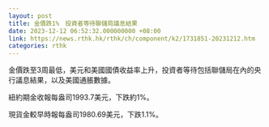 ```yaml
---
layout: post
title: 金價跌1%　投資者等待聯儲局議息結果
date: 2023-12-12 06:52:32.000000000 +08:00
link: https://news.rthk.hk/rthk/ch/component/k2/1731851-20231212.htm
categories: rthk
---
```


金價跌至3周最低，美元和美國國債收益率上升，投資者等待包括聯儲局在內的央行議息結果，以及美國通脹數據。

紐約期金收報每盎司1993.7美元，下跌約1%。

現貨金較早時報每盎司1980.69美元，下跌1.1%。
